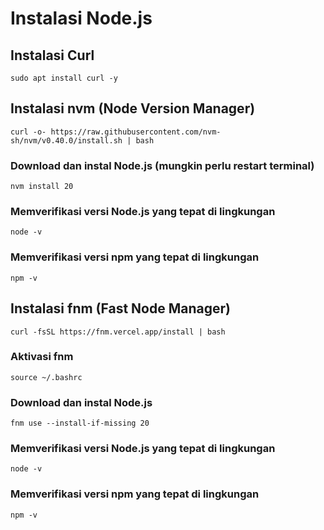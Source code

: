 # Instalasi Node.js

## Instalasi Curl

```
sudo apt install curl -y
```

## Instalasi nvm (Node Version Manager)

```
curl -o- https://raw.githubusercontent.com/nvm-sh/nvm/v0.40.0/install.sh | bash
```

### Download dan instal Node.js (mungkin perlu restart terminal)

```
nvm install 20
```

### Memverifikasi versi Node.js yang tepat di lingkungan

```
node -v
```

### Memverifikasi versi npm yang tepat di lingkungan

```
npm -v
```

## Instalasi fnm (Fast Node Manager)

```
curl -fsSL https://fnm.vercel.app/install | bash
```

### Aktivasi fnm

```
source ~/.bashrc
```

### Download dan instal Node.js

```
fnm use --install-if-missing 20
```

### Memverifikasi versi Node.js yang tepat di lingkungan

```
node -v
```

### Memverifikasi versi npm yang tepat di lingkungan

```
npm -v
```
